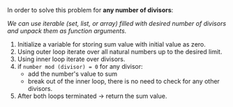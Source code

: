In order to solve this problem for **any number of divisors**:

*We can use iterable (set, list, or array) 
filled with desired number of divisors and unpack them as function arguments.*

1. Initialize a variable for storing sum value with initial value as zero.
2. Using outer loop iterate over all natural numbers up to the desired limit.
3. Using inner loop iterate over divisors.
4. if 
   `number mod (divisor) = 0` for any divisor:
   - add the number's value to sum
   - break out of the inner loop, there is no need to check for any other divisors.
5. After both loops terminated -> return the sum value.